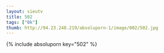 ```yaml
--- 
layout: sieutv
title: 502
tags: ["0k"]
thumb: http://94.23.248.219/absoluporn-1/image/002/502.jpg
---
```

{% include absoluporn key="502" %} 
